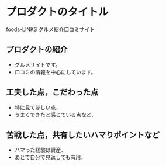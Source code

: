 # プロダクトのタイトル
foods-LINKS
グルメ紹介口コミサイト

## プロダクトの紹介

- グルメサイトです。
- 口コミの情報を中心にしています。

## 工夫した点，こだわった点

- 特に見てほしい点，
- うまくできたと感じている点など．

## 苦戦した点，共有したいハマりポイントなど

- ハマった経験は資産．
- あとで自分で見返しても有用．